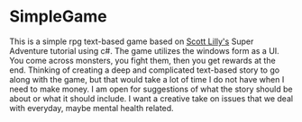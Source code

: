 ﻿# SimpleGame

This is a simple rpg text-based game based on [Scott Lilly's](https://scottlilly.com/learn-c-by-building-a-simple-rpg-index/) Super Adventure tutorial using c#.
The game utilizes the windows form as a UI. You come across monsters, you fight them, then you get rewards at the end. 
Thinking of creating a deep and complicated text-based story to go along with the game, but that would take a lot of time I do not have when I need to make money. 
I am open for suggestions of what the story should be about or what it should include. 
I want a creative take on issues that we deal with everyday, maybe mental health related. 
